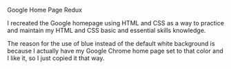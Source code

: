 Google Home Page Redux

I recreated the Google homepage using HTML and CSS as a way to practice
and maintain my HTML and CSS basic and essential skills knowledge.

The reason for the use of blue instead of the default white background is because
I actually have my Google Chrome home page set to that color and I like it, so 
I just copied it that way.
